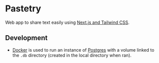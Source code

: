 # Pastetry

Web app to share text easily using [Next.js and Tailwind CSS](https://tailwindcss.com/docs/guides/nextjs).

## Development

- [Docker](https://www.docker.com/) is used to run an instance of [Postgres](https://hub.docker.com/_/postgres) with a volume linked to the `.db` directory (created in the local directory when ran).
